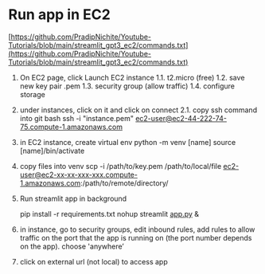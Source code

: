 # Run app in EC2

[https://github.com/PradipNichite/Youtube-Tutorials/blob/main/streamlit_gpt3_ec2/commands.txt](https://github.com/PradipNichite/Youtube-Tutorials/blob/main/streamlit_gpt3_ec2/commands.txt)

1. On EC2 page, click Launch EC2 instance
1.1. t2.micro (free)
1.2. save new key pair .pem
1.3. security group (allow traffic)
1.4. configure storage
2. under instances, click on it and click on connect
2.1. copy ssh command into git bash
ssh -i "instance.pem" [ec2-user@ec2-44-222-74-75.compute-1.amazonaws.com](mailto:ec2-user@ec2-44-222-74-75.compute-1.amazonaws.com)
3. in EC2 instance, create virtual env
python -m venv [name]
source [name]/bin/activate
4. copy files into venv
scp -i /path/to/key.pem /path/to/local/file [ec2-user@ec2-xx-xx-xxx-xxx.compute-1.amazonaws.com](mailto:ec2-user@ec2-xx-xx-xxx-xxx.compute-1.amazonaws.com):/path/to/remote/directory/
5. Run streamlit app in background
    
    pip install -r requirements.txt
    nohup streamlit [app.py](http://app.py/) &
    
6. in instance, go to security groups, edit inbound rules, add rules to allow traffic on the port that the app is running on (the port number depends on the app). choose 'anywhere’
7. click on external url (not local) to access app